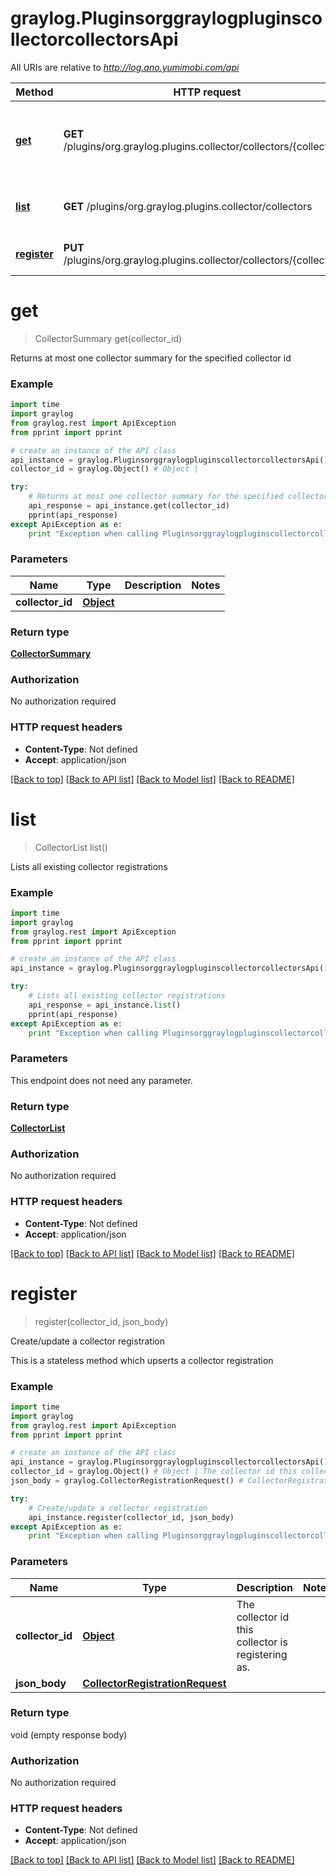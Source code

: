 # graylog.PluginsorggraylogpluginscollectorcollectorsApi

All URIs are relative to *http://log.ano.yumimobi.com/api*

Method | HTTP request | Description
------------- | ------------- | -------------
[**get**](PluginsorggraylogpluginscollectorcollectorsApi.md#get) | **GET** /plugins/org.graylog.plugins.collector/collectors/{collectorId} | Returns at most one collector summary for the specified collector id
[**list**](PluginsorggraylogpluginscollectorcollectorsApi.md#list) | **GET** /plugins/org.graylog.plugins.collector/collectors | Lists all existing collector registrations
[**register**](PluginsorggraylogpluginscollectorcollectorsApi.md#register) | **PUT** /plugins/org.graylog.plugins.collector/collectors/{collectorId} | Create/update a collector registration


# **get**
> CollectorSummary get(collector_id)

Returns at most one collector summary for the specified collector id



### Example 
```python
import time
import graylog
from graylog.rest import ApiException
from pprint import pprint

# create an instance of the API class
api_instance = graylog.PluginsorggraylogpluginscollectorcollectorsApi()
collector_id = graylog.Object() # Object | 

try: 
    # Returns at most one collector summary for the specified collector id
    api_response = api_instance.get(collector_id)
    pprint(api_response)
except ApiException as e:
    print "Exception when calling PluginsorggraylogpluginscollectorcollectorsApi->get: %s\n" % e
```

### Parameters

Name | Type | Description  | Notes
------------- | ------------- | ------------- | -------------
 **collector_id** | [**Object**](.md)|  | 

### Return type

[**CollectorSummary**](CollectorSummary.md)

### Authorization

No authorization required

### HTTP request headers

 - **Content-Type**: Not defined
 - **Accept**: application/json

[[Back to top]](#) [[Back to API list]](../README.md#documentation-for-api-endpoints) [[Back to Model list]](../README.md#documentation-for-models) [[Back to README]](../README.md)

# **list**
> CollectorList list()

Lists all existing collector registrations



### Example 
```python
import time
import graylog
from graylog.rest import ApiException
from pprint import pprint

# create an instance of the API class
api_instance = graylog.PluginsorggraylogpluginscollectorcollectorsApi()

try: 
    # Lists all existing collector registrations
    api_response = api_instance.list()
    pprint(api_response)
except ApiException as e:
    print "Exception when calling PluginsorggraylogpluginscollectorcollectorsApi->list: %s\n" % e
```

### Parameters
This endpoint does not need any parameter.

### Return type

[**CollectorList**](CollectorList.md)

### Authorization

No authorization required

### HTTP request headers

 - **Content-Type**: Not defined
 - **Accept**: application/json

[[Back to top]](#) [[Back to API list]](../README.md#documentation-for-api-endpoints) [[Back to Model list]](../README.md#documentation-for-models) [[Back to README]](../README.md)

# **register**
> register(collector_id, json_body)

Create/update a collector registration

This is a stateless method which upserts a collector registration

### Example 
```python
import time
import graylog
from graylog.rest import ApiException
from pprint import pprint

# create an instance of the API class
api_instance = graylog.PluginsorggraylogpluginscollectorcollectorsApi()
collector_id = graylog.Object() # Object | The collector id this collector is registering as.
json_body = graylog.CollectorRegistrationRequest() # CollectorRegistrationRequest | 

try: 
    # Create/update a collector registration
    api_instance.register(collector_id, json_body)
except ApiException as e:
    print "Exception when calling PluginsorggraylogpluginscollectorcollectorsApi->register: %s\n" % e
```

### Parameters

Name | Type | Description  | Notes
------------- | ------------- | ------------- | -------------
 **collector_id** | [**Object**](.md)| The collector id this collector is registering as. | 
 **json_body** | [**CollectorRegistrationRequest**](CollectorRegistrationRequest.md)|  | 

### Return type

void (empty response body)

### Authorization

No authorization required

### HTTP request headers

 - **Content-Type**: Not defined
 - **Accept**: application/json

[[Back to top]](#) [[Back to API list]](../README.md#documentation-for-api-endpoints) [[Back to Model list]](../README.md#documentation-for-models) [[Back to README]](../README.md)

